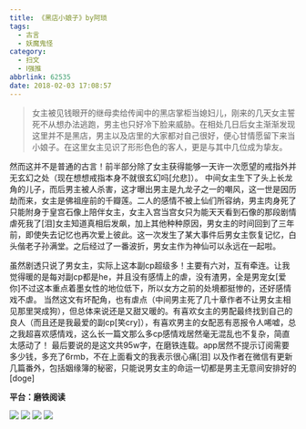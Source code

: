 ```yaml
---
title: 《黑店小娘子》by阿琐
tags:
  - 古言
  - 妖魔鬼怪
category:
  - 扫文
  - Ⅰ强推
abbrlink: 62535
date: 2018-02-03 17:08:57
---
```

<meta name="referrer" content="no-referrer" />

> 女主被见钱眼开的继母卖给传闻中的黑店掌柜当媳妇儿，刚来的几天女主誓死不从想办法逃跑，男主也只好冷下脸来威胁。在相处几日后女主渐渐发现这里并不是黑店，男主以及店里的大家都对自己很好，便心甘情愿留下来当小娘子。在这里女主见识了形形色色的客人，更是与其中几位成为挚友。

<!-- more -->

然而这并不是普通的古言！前半部分除了女主获得能够一天许一次愿望的戒指外并无玄幻之处（现在想想戒指本身不就很玄幻吗[允悲]）。
中间女主生下了头上长龙角的儿子，而后男主被人杀害，这才曝出男主是九龙子之一的嘲风，这一世是因历劫而来，女主是佛祖座前的千瓣莲。二人的感情不被上仙们所容纳，男主肉身死了只能附身于皇宫石像上陪伴女主，女主入宫当宫女只为能天天看到石像的那段剧情虐死我了[泪]女主知道真相后发飙，加上其他种种原因，男女主的时间回到了三年前，即使失去记忆也再次爱上彼此。这一次发生了某大事件后男女主恢复记忆，白头偕老子孙满堂。之后经过了一番波折，男女主作为神仙可以永远在一起啦。

虽然剧透只说了男女主，实际上这本副cp超级多！主要有六对，互有牵连。让我觉得暖的是每对副cp都是he，并且没有感情上的虐，没有渣男，全是男宠女[爱你]不过这本重点着墨女性的地位低下，所以女方之前的处境都挺惨的，还好感情戏不虐。
当然这文有坏配角，也有虐点（中间男主死了几十章作者不让男女主相见那里哭成狗），但总体来说还是又甜又暖的。有喜欢女主的男配最终找到自己的良人（而且还是我最爱的副cp[笑cry]），有喜欢男主的女配恶有恶报令人唏嘘，总之我超喜欢感情戏，这么长一篇文那么多cp感情戏居然毫无混乱也不复杂，简直太感动了！
最后要说的是这文共95w字，在磨铁连载。app居然不提示订阅需要多少钱，多充了6rmb，不在上面看文的我表示很心痛[泪]
以及作者在微信有更新几篇番外，包括姻缘簿的秘密，只能说男女主的命运一切都是男主无意间安排好的[doge]

**平台：磨铁阅读**

![](https://wx2.sinaimg.cn/mw690/0069kFhhgy1fo2we7877wj30yi1pcaj5.jpg)
![](https://wx4.sinaimg.cn/mw690/0069kFhhgy1fo2we6ndapj30yi1pcgr1.jpg)
![](https://wx3.sinaimg.cn/mw690/0069kFhhgy1fo2we7yiaqj30yi1pcn5s.jpg)
![](https://wx2.sinaimg.cn/mw690/0069kFhhgy1fo2we8hrjwj30yi1pc7cu.jpg)